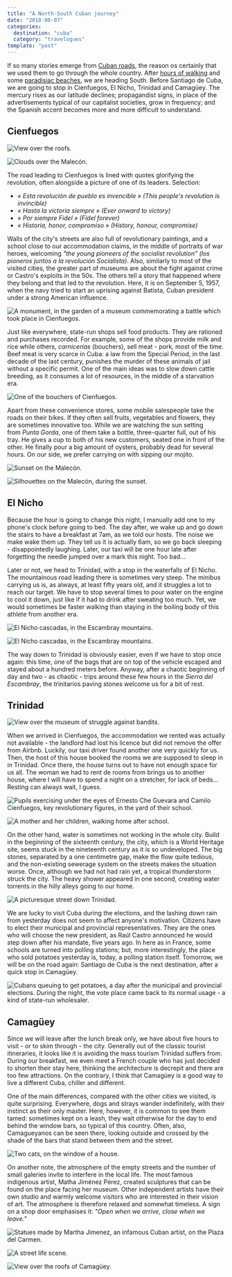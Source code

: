 ```yaml
---
title: "A North-South Cuban journey"
date: "2018-08-07"
categories:
  destination: "cuba"
  category: "travelogues"
template: "post"
---
```


If so many stories emerge from [Cuban roads](/en/from-cuban-roads), the reason
os certainly that we used them to go through the whole country. After 
[hours of walking](/en/in-the-viñales-valley) and some 
[paradisiac beaches](/en/women-s-day-in-the-bay-of-pigs), we are heading South. 
Before Santiago de Cuba, we are going to stop in Cienfuegos, El Nicho, Trinidad 
and Camagüey. The mercury rises as our latitude declines; propagandist signs, 
in place of the advertisements typical of our capitalist societies, grow in 
frequency; and the Spanish accent becomes more and more difficult to understand.

## Cienfuegos

![View over the roofs.](../../../images/cuba/cienfuegos-roofs.jpg "Roofs of Cienfuegos")

![Clouds over the Malecón.](../../../images/cuba/cienfuegos-malecon.jpg "The Malecón of Cienfuegos")

The road leading to Cienfuegos is lined with quotes glorifying the revolution, often alongside a picture of one of its leaders. Selection:

- _« Esta revolución de pueblo es invencible » (This people's revolution is invincible)_
- _« Hasta la victoria siempre » (Ever onward to victory)_
- _« Por siempre Fidel » (Fidel forever)_
- _« Historia, honor, compromiso » (History, honour, compromise)_

Walls of the city's streets are also full of revolutionary paintings, and a school close to our accommodation claims, in the middle of portraits of war heroes, welcoming _"the young pioneers of the socialist revolution" (los pioneros juntos a la revolución Socialista)_. Also, similarly to most of the visited cities, the greater part of museums are about the fight against crime or Castro's exploits in the 50s. The others tell a story that happened where they belong and that led to the revolution. Here, it is on September 5, 1957, when the navy tried to start an uprising against Batista, Cuban president under a strong American influence.

![A monument, in the garden of a museum commemorating a battle which took place in Cienfuegos.](../../../images/cuba/cienfuegos-museum.jpg "A memorial")

Just like everywhere, state-run shops sell food products. They are rationed and purchases recorded. For example, some of the shops provide milk and rice while others, _carnicerías_ (bouchers), sell meat - pork, most of the time. Beef meat is very scarce in Cuba: a law from the Special Period, in the last decade of the last century, punishes the murder of these animals of jail without a specific permit. One of the main ideas was to slow down cattle breeding, as it consumes a lot of resources, in the middle of a starvation era.

![One of the bouchers of Cienfuegos.](../../../images/cuba/cienfuegos-boucher.jpg "A boucher")

Apart from these convenience stores, some mobile salespeople take the roads on their bikes. If they often sell fruits, vegetables and flowers, they are sometimes innovative too. While we are watching the sun setting from _Punta Gorda_, one of them take a bottle, three-quarter full, out of his tray. He gives a cup to both of his new customers, seated one in front of the other. He finally pour a big amount of oysters, probably dead for several hours. On our side, we prefer carrying on with sipping our mojito.

![Sunset on the Malecón.](../../../images/cuba/cienfuegos-malecon.jpg "Sunset")

![Silhouettes on the Malecón, during the sunset.](../../../images/cuba/cienfuegos-sunset-2.jpg "Silhouettes on the Malecón")

## El Nicho

Because the hour is going to change this night, I manually add one to my phone's clock before going to bed. The day after, we wake up and go down the stairs to have a breakfast at 7am, as we told our hosts. The noise we make wake them up. They tell us it is actually 6am, so we go back sleeping - disappointedly laughing. Later, our taxi will be one hour late after forgetting the needle jumped over a mark this night. Too bad...

Later or not, we head to Trinidad, with a stop in the waterfalls of El Nicho. The mountainous road leading there is sometimes very steep. The minibus carrying us is, as always, at least fifty years old, and it struggles a lot to reach our target. We have to stop several times to pour water on the engine to cool it down, just like if it had to drink after sweating too much. Yet, we would sometimes be faster walking than staying in the boiling body of this athlete from another era.

![El Nicho cascadas, in the Escambray mountains.](../../../images/cuba/el-nicho.jpg "El Nicho")

![El Nicho cascadas, in the Escambray mountains.](../../../images/cuba/el-nicho-2.jpg "El Nicho")

The way down to Trinidad is obviously easier, even if we have to stop once again: this time, one of the bags that are on top of the vehicle escaped and stayed about a hundred meters before. Anyway, after a chaotic beginning of day and two - as chaotic - trips around these few hours in the _Sierra del Escambray_, the trinitarios paving stones welcome us for a bit of rest.

## Trinidad

![View over the museum of struggle against bandits.](../../../images/cuba/trinidad-mountain.jpg "View over Trinidad")

When we arrived in Cienfuegos, the accommodation we rented was actually not available - the landlord had lost his licence but did not remove the offer from Airbnb. Luckily, our taxi driver found another one very quickly for us. Then, the host of this house booked the rooms we are supposed to sleep in in Trinidad. Once there, the house turns out to have not enough space for us all. The woman we had to rent de rooms from brings us to another house, where I will have to spend a night on a stretcher, for lack of beds... Resting can always wait, I guess.

![Pupils exercising under the eyes of Ernesto Che Guevara and Camilo Cienfuegos, key revolutionary figures, in the yard of their school.](../../../images/cuba/trinidad-school.jpg "School courtyard")

![A mother and her children, walking home after school.](../../../images/cuba/trinidad-street.jpg "A mother and her kids in the street")

On the other hand, water is sometimes not working in the whole city. Build in the beginning of the sixteenth century, the city, which is a World Heritage site, seems stuck in the nineteenth century as it is so undeveloped. The big stones, separated by a one centimetre gap, make the flow quite tedious, and the non-existing sewerage system on the streets makes the situation worse. Once, although we had not had rain yet, a tropical thunderstorm struck the city. The heavy shower appeared in one second, creating water torrents in the hilly alleys going to our home.

![A picturesque street down Trinidad.](../../../images/cuba/trinidad-street-2.jpg "A picturesque street")

We are lucky to visit Cuba during the elections, and the lashing down rain from yesterday does not seem to affect anyone's motivation. Citizens have to elect their municipal and provincial representatives. They are the ones who will choose the new president, as Raúl Castro announced he would step down after his mandate, five years ago. In here as in France, some schools are turned into polling stations; but, more interestingly, the place who sold potatoes yesterday is, today, a polling station itself. Tomorrow, we will be on the road again: Santiago de Cuba is the next destination, after a quick stop in Camagüey.

![Cubans queuing to get potatoes, a day after the municipal and provincial elections. During the night, the vote place came back to its normal usage - a kind of state-run wholesaler.](../../../images/cuba/trinidad-market.jpg "A state-run wholesaler")

## Camagüey

Since we will leave after the lunch break only, we have about five hours to visit - or to skim through - the city. Generally out of the classic tourist itineraries, it looks like it is avoiding the mass tourism Trinidad suffers from. During our breakfast, we even meet a French couple who has just decided to shorten their stay here, thinking the architecture is decrepit and there are too few attractions. On the contrary, I think that Camagüey is a good way to live a different Cuba, chiller and different.

One of the main differences, compared with the other cities we visited, is quite surprising. Everywhere, dogs and strays wander indefinitely, with their instinct as their only master. Here, however, it is common to see them tamed: sometimes kept on a leash, they wait otherwise for the day to end behind the window bars, so typical of this country. Often, also, Camagueyanos can be seen there, looking outside and crossed by the shade of the bars that stand between them and the street.

![Two cats, on the window of a house.](../../../images/cuba/camaguey-cats.jpg "Two cats")

On another note, the atmosphere of the empty streets and the number of small galeries invite to interfere in the local life. The most famous indigenous artist, Matha Jiménez Pérez, created sculptures that can be found on the place facing her museum. Other independent artists have their own studio and warmly welcome visitors who are interested in their vision of art. The atmosphere is therefore relaxed and somewhat timeless. A sign on a shop door emphasises it: _"Open when we arrive, close when we leave."_

![Statues made by Martha Jimenez, an infamous Cuban artist, on the Plaza del Carmen.](../../../images/cuba/camaguey-statues.jpg "Plaza del Carmen")

![A street life scene.](../../../images/cuba/camaguey-street.jpg "Life scene")

![View over the roofs of Camagüey.](../../../images/cuba/camaguey-roofs.jpg "Roofs of Camagüey")

